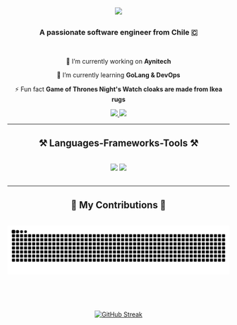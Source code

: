 <h1 align="center">
    <img src="https://readme-typing-svg.herokuapp.com/?font=Righteous&size=35&center=true&vCenter=true&width=500&height=70&duration=4000&lines=Hi+There!+👋;+I'm+Lucas+Grez!;" />
</h1>

<h3 align="center">A passionate software engineer from Chile 🇨</h3>

<br/>

<div align="center">
 
 🔭 I’m currently working on **Aynitech**
 
 🌱 I’m currently learning **GoLang & DevOps**

⚡ Fun fact **Game of Thrones Night's Watch cloaks are made from Ikea rugs**

 </div>

<div align="center"> 
  <a href="mailto:lucasgrez3010@gmail.com">
    <img src="https://img.shields.io/badge/Gmail-333333?style=for-the-badge&logo=gmail&logoColor=red" />
  </a>
  <a href="https://linkedin.com/in/lucas-grez" target="_blank">
    <img src="https://img.shields.io/badge/LinkedIn-0077B5?style=for-the-badge&logo=linkedin&logoColor=white" target="_blank" />
  </a>
</div>

 <hr/>
 
<h2 align="center">⚒️ Languages-Frameworks-Tools ⚒️</h2>
<br/>
<div align="center">
    <img src="https://skillicons.dev/icons?i=react,vue,pinia,flutter,bootstrap,html,css,vscode,github,figma,tailwind,git,linux,docker" />
    <img src="https://skillicons.dev/icons?i=nodejs,py,javascript,typescript,linux,mongodb,c,go,nextjs,postgres,flask" /><br>
</div>

<br/>
<hr/>

<div align="center">
  <h2>🐍 My Contributions 🐍</h2>
  <br>
  <img alt="snake eating my contributions" src="https://raw.githubusercontent.com/grez-lucas/grez-lucas/output/github-contribution-grid-snake.svg" />
  
  <br/><br/><br/>
</div>


<div align="center">

<a href="https://git.io/streak-stats"><img src="https://streak-stats.demolab.com?user=grez-lucas&hide_border=true&border_radius=4.8" alt="GitHub Streak" /></a>

</div>
